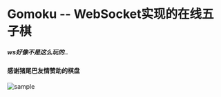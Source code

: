 # Gomoku -- WebSocket实现的在线五子棋

##### ws好像不是这么玩的..

#### 感谢猪尾巴友情赞助的棋盘

![sample](https://puu.sh/Ea2Hq/7656c9ad61.png)
